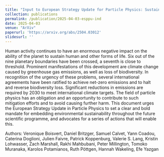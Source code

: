 ```yaml
---
title: "Input to European Strategy Update for Particle Physics: Sustainability"
collection: publications
permalink: /publication/2025-04-03-esppu-ind
date: 2025-04-03
venue: "ArXiv"
paperurl: 'https://arxiv.org/abs/2504.03012'
slidesurl: ''
---
```


Human activity continues to have an enormous negative impact on the ability of the planet to sustain human and other forms of life. Six out of the nine planetary boundaries have been crossed, a seventh is close to threshold. Prominent manifestations of this development are climate change caused by greenhouse gas emissions, as well as loss of biodiversity. In recognition of the urgency of these problems, several international agreements have been ratified to achieve net-zero emissions and to halt and reverse biodiversity loss. Significant reductions in emissions are required by 2030 to meet international climate targets. The field of particle physics has an obligation and an opportunity to contribute to such mitigation efforts and to avoid causing further harm. This document urges the European Strategy Update in Particle Physics to set a clear and bold mandate for embedding environmental sustainability throughout the future scientific programme, and advocates for a series of actions that will enable this.

Authors: Veronique Boisvert, Daniel Britzger, Samuel Calvet, Yann Coadou, Caterina Doglioni, Julien Faivre, Patrick Koppenburg, Valerie S. Lang, Kristin Lohwasser, Zach Marshall, Rakhi Mahbubani, Peter Millington, Tomoko Muranaka, Karolos Potamianos, Ruth Pöttgen, Hannah Wakeling, Efe Yazgan